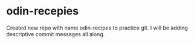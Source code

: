 # odin-recepies

Created new repo with name odin-recipes to practice git. I will be adding descriptive commit messages all along.
